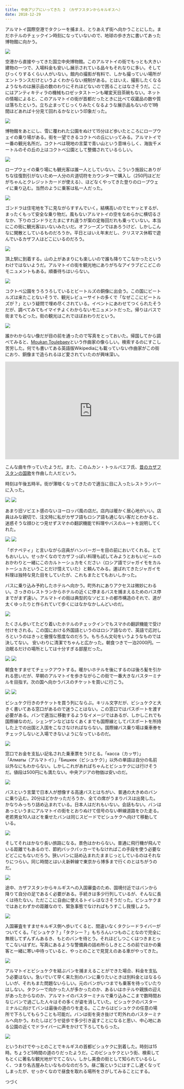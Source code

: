 ```yaml
---
title: 中央アジアにいってきた 2　（カザフスタンからキルギスへ）
date: 2018-12-29
---
```


アルマトイ国際空港でタクシーを捕まえ、とりあえず街へ向かうことにした。まだホテルのチェックイン時刻になっていないので、地球の歩き方に書いてあった博物館に向かう。

![](https://photos.smugmug.com/photos/i-SSNM9Gn/0/6f83cae5/X3/i-SSNM9Gn-X3.jpg)

空港から直接やってきた国立中央博物館。このアルマトイの街でもっとも大きい建物の一つで、入場料金も安いし展示されている品々もそれなりに多い。そしてびっくりするくらい人がいない。館内の撮影が有料で、しかも撮っていい場所がエントランスだけというよくわからない規制がある。とはいえ、撮影したくなるようなものは展示品の数のわりにそれほどないので困ることはなさそうだ。ここにはアンティキティラの機械もロゼッタストーンも曜変天目茶碗もない。ネットの情報によると、このアルマトイの街が首都だったときに比べて収蔵品の数や質は落ちたという。立ち止まってじっくりみたくなるような展示品もないので1時間ほどあれば十分見て回れるかなという印象だった。

![](https://photos.smugmug.com/photos/i-twhNn24/0/bf6ce87c/X3/i-twhNn24-X3.jpg)

博物館をあとにし、雪に覆われた公園をぬけて15分ほど歩いたところにロープウェイの乗り場がある。街を一望できるコクトベの丘にいってみる。アルマトイで一番の観光名所だ。コクトベは現地の言葉で青い山という意味らしく、海抜千メートルのその丘の上はコクトベ公園として整備されているらしい。

![](https://photos.smugmug.com/photos/i-QPhVTHT/0/2555cf47/X3/i-QPhVTHT-X3.jpg)

ロープウェイの乗り場にも観光客は誰一人としていない。こういう施設にありがちな往復割引がないため一人分の片道切符をカウンターで購入し（250円ほどだがちゃんとクレジットカードが使える）、ほどなくやってきた登りのロープウェイに乗り込む。当然のように乗客は私一人だった。

![](https://photos.smugmug.com/photos/i-Pw5VsSx/0/8030602b/X3/i-Pw5VsSx-X3.jpg)

ゴンドラは住宅地を下に見ながらすすんでいく。結構高いのでヒヤッとするが、まったくもって安全な乗り物だ。風もないアルマトイの空をなめらかに横切るさなか、下りのゴンドラとたまにすれ違うが案の定毎回だれも乗っていない。本当にこの街に観光客はいないみたいだ。オフシーズンではあろうけど、しかしこんなに閑散としているものだろうか。平日とはいえ年末だし、クリスマス休暇で遊んでいるカザフ人はどこにいるのだろう。

![](https://photos.smugmug.com/photos/i-pbBL96n/0/1ef92cc7/X3/i-pbBL96n-X3.jpg)

頂上駅に到着する。山の上があまりにも楽しいので誰も降りてこなかったというわけではないようだ。アルマトイの街を観光地にありがちなアイラブどこどこのモニュメントもある。順番待ちはいらない。

![](https://photos.smugmug.com/photos/i-hMk3rq2/0/f228e5e0/X3/i-hMk3rq2-X3.jpg)

コクトベ公園をうろうろしているとビートルズの銅像に出会う。この国にビートルズは来たことないそうで、観光レビューサイトの多くで「なぜここにビートルズが？」という疑問で埋め尽くされている。イベントにあわせてつくられたそうだが、調べてみてもイマイチよくわからないモニュメントだった。帰りはバスで街までもどった。街の観光はこれでほぼおわりだという。

![](https://photos.smugmug.com/photos/i-GRLv7zf/0/3eb8e737/X3/i-GRLv7zf-X3.jpg)

誰かわからない像だが目の前を通ったので写真をとっておいた。帰国してから調べてみると、[Moukan Toulebaev](https://kk.wikipedia.org/wiki/%D0%9C%D2%B1%D2%9B%D0%B0%D0%BD_%D0%A2%D3%A9%D0%BB%D0%B5%D0%B1%D0%B0%D0%B5%D0%B2)という作曲家の像らしい。検索するのにすこし苦労した。何でも書いてある英語版Wikipediaにも載っていない作曲家がこの街におり、銅像まで造られるほど愛されていたのが興味深い。

<iframe width="560" height="315" src="https://www.youtube.com/embed/eQhteJ23lIk" frameborder="0" allow="accelerometer; autoplay; encrypted-media; gyroscope; picture-in-picture" allowfullscreen></iframe>

こんな曲を作っていたようだ。また、このムカン・トゥルバエフ氏、[昔のカザフスタンの国歌](https://ja.wikipedia.org/wiki/%E3%82%AB%E3%82%B6%E3%83%95%E3%83%BB%E3%82%BD%E3%83%93%E3%82%A8%E3%83%88%E7%A4%BE%E4%BC%9A%E4%B8%BB%E7%BE%A9%E5%85%B1%E5%92%8C%E5%9B%BD%E3%81%AE%E5%9B%BD%E6%AD%8C)を作曲した人だという。

時刻は午後五時半。街が薄暗くなってきたので適当に目に入ったレストランバーに入った。

![](https://photos.smugmug.com/photos/i-8pncS93/0/a33f8bd4/X3/i-8pncS93-X3.jpg)
![](https://photos.smugmug.com/photos/i-hJ9LNSd/0/650e5c28/X3/i-hJ9LNSd-X3.jpg)

あまり旧ソビエト感のないヨーロッパ風の店だ。店内は暖かく居心地がいい。店員はみな親切で、注文時に私がカザフ語もロシア語も通じない客だとわかると、迷惑そうな顔ひとつ見せずスマホの翻訳機能で料理やバスのルートを説明してくれた。

![](https://photos.smugmug.com/photos/i-CV3XTvG/0/0a84788e/X3/i-CV3XTvG-X3.jpg)
![](https://photos.smugmug.com/photos/i-pNzJSXF/0/1e86fc35/X3/i-pNzJSXF-X3.jpg)

「ボナペティ」と言いながら店員がハンバーガーを目の前においてくれる。とてもおいしい。せっかくなのでカザフっぽい料理も試してみようとおもいビールのおかわりと一緒にこのカルトーシュカをください（ロシア語でジャガイモをカルトーシュカということだけ憶えていた）と頼んでみる。運ばれてきたジャガイモ料理は独特な見た目をしていたが、これもまたとてもおいしかった。

バスに乗り込み予約したホテルへ向かう。町外れにありアクセスは微妙にわるい。さっきのレストランからホテルの近くに停まるバスを捕まえるためのバス停までがまず遠い。アルマトイの街は典型的なソビエトの都市構造のそれで、道が太くゆったりと作られていて歩くにはなかなかしんどいのだ。

![](https://photos.smugmug.com/photos/i-dbNW6RF/0/fb2b428d/X3/i-dbNW6RF-X3.jpg)

たくさん歩いてたどり着いたホテルのチェックインでもスマホの翻訳機能で受け付けをされる。この国における外国語というのはロシア語なので、英語で応対しろというのはきっと傲慢な態度なのだろう。もちろん文句をいうようなものでは決してない。
安いわりに清潔でちゃんと広かった。朝食つきで一泊2000円。一泊眠るだけの場所としては十分すぎる部屋だった。

![](https://photos.smugmug.com/photos/i-CqzBFwK/0/7cc764e3/X3/i-CqzBFwK-X3.jpg)
![](https://photos.smugmug.com/photos/i-v3LFpWT/0/b96a6dd9/X3/i-v3LFpWT-X3.jpg)

朝食をすませてチェックアウトする。暖かいホテルを後にするのは後ろ髪を引かれる思いだが、早朝のアルマトイを歩きながらこの街で一番大きなバスターミナルを目指す。次の国へ向かうバスのチケットを買いに行こう。

![](https://photos.smugmug.com/photos/i-2BSMgnq/0/3089c9e0/X3/i-2BSMgnq-X3.jpg)
![](https://photos.smugmug.com/photos/i-Q884cRz/0/b99824d1/X3/i-Q884cRz-X3.jpg)

ビシュケク行きのチケットを買う列にならぶ。キリル文字だが、ビシュケクと大きく書いてある窓口があるので迷うことはない。この窓口ではパスポートを渡す必要がある。バンで適当に移動するようなイメージではあるが、しかしこれでも国際線なのだ。シェンゲンなどはなくあくまでも国際線としてパスポートを所持した上での出国と入国をこなさなければならない。国際線バス乗り場は乗車券をチェックしないと入場できないようになっているのだ。

![](https://photos.smugmug.com/photos/i-7xhkkTz/0/d02ee72b/X3/i-7xhkkTz-X3.jpg)

窓口でお金を支払い記名された乗車票をうけとる。「касса（カッサ）」「Алматы（アルマトイ）」「Бишкек（ビシュケク）」以外の単語は自分の名前以外なにもわからない。しかしこれがあればちゃんとビシュケクには行けそうだ。値段は500円にも満たない。中央アジアの物価は安いのだ。

![](https://photos.smugmug.com/photos/i-65MQpTc/0/43592fd5/X3/i-65MQpTc-X3.jpg)

バスという言葉で日本人が想像する高速バスとはちがい、普通の大きめのバンに乗り込む。20分ほどかかっただろうか、全ての席がうまりバスは出発した。かなりみっちり詰め込まれている。日本人はだれもいない。会話もない。バンはあっというまにアルマトイの街をとおりぬけて信号のない幹線道路をひた走る。老若男女10人ほどを乗せたバンは同じスピードでビシュケクへ向けて移動している。

![](https://photos.smugmug.com/photos/i-KvppZDD/0/db3606e0/X3/i-KvppZDD-X3.jpg)

そしてそれはかなり長い旅路になる。景色はかわらない。普通に飛行機が飛んでいる距離でもあるので、節約バックパッカーでもなければこの手段を使う必要などどこにもないだろう。狭いバンに詰め込まれたままじっとしているのはそれなりにつらい。同じ時間とはいえ新幹線で東京から博多まで行くのとはちがうのだ。

![](https://photos.smugmug.com/photos/i-j4hSg87/0/2227245b/X3/i-j4hSg87-X3.jpg)

途中、カザフスタンからキルギスへの入国審査のため、国境付近ではバンから降りて自分の足であるく必要がある。手続きは多少行列しているが、そんなに長くは待たない。ただここに自由に使えるトイレはなさそうだった。ビシュケクまではあとわずかの距離なので、緊急事態でなければもうすこし我慢しよう。

![](https://photos.smugmug.com/photos/i-kLM52Lv/0/5078354e/X3/i-kLM52Lv-X3.jpg)

入国審査をすませキルギス側へ歩いてくると、間違いなくタクシードライバーがついてくる。「ビシュケク？」「タクシー？」もちろんいつものことなので完全に無視してずんずんあるき、もとのバンを待とう。それほどしつこくはつきまとってこないはずだ。写真にあるような警備員の詰め所らしきところの前でほかの乗客と一緒に寒い中待っていると、やっとのことで見覚えのある車がやってきた。

![](https://photos.smugmug.com/photos/i-RC7fbZQ/0/2d8b02e7/X3/i-RC7fbZQ-X3.jpg)

アルマトイとビシュケクを結ぶバンを捕まえることができた場合、料金を支払う必要はない。急いでいて早く来た別のバンに乗りたいときは別料金とはなるらしいが、それもまた問題ないらしい。元のバンがいつまでも乗客を待っていたりはしない。タクシーで向かった人が多かったのか、あるいはホテルや親族の迎えがあったからなのか、アルマトイのバスターミナルで乗り込みここまで数時間おなじバンで過ごした人々はその多くが姿を消していた。ビシュケクのバスターミナルに向けてバンは最後の道のりを走る。ここからはビシュケクの任意の場所で下ろしてもらうことも可能だ。バンは街を突き抜けて町外れのバスターミナルへ向かう。わたしはどうせ徒歩で多少引き返すことになると思い、中心地にある公園の近くでドライバーに声をかけて下ろしてもらった。

![](https://photos.smugmug.com/photos/i-DW5zqCZ/0/c9737194/X3/i-DW5zqCZ-X3.jpg)

というわけでやっとのことでキルギスの首都ビシュケクに到着した。時刻は15時。ちょうど5時間の道のりだったようだ。このビシュケクという街、検索してもとくに著名な観光地がでてこない。しかし美食の街として知られているらしく、つまり名古屋みたいなものなのだろう。昼ご飯というにはすこし遅くなってしまったが、せっかくなので昼食を取れる場所をさがしてみることにする。


つづく
